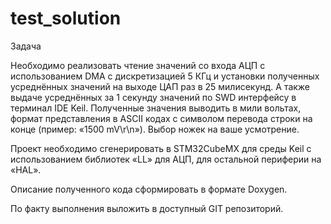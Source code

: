 # test_solution
Задача

Необходимо реализовать чтение значений со входа АЦП с использованием DMA с дискретизацией 5 КГц и установки полученных усреднённых значений на выходе ЦАП раз в 25 милисекунд.  А также выдаче усреднённых за 1 секунду значений по SWD интерфейсу в терминал IDE Keil. Полученные значения выводить в мили вольтах, формат представления в ASCII кодах с символом перевода строки на конце (пример: «1500 mV\r\n»).
Выбор ножек на ваше усмотрение.

Проект необходимо сгенерировать в STM32CubeMX для среды Keil с использованием библиотек «LL» для АЦП, для остальной периферии на «HAL».

Описание полученного кода сформировать в формате Doxygen.

По факту выполнения выложить в доступный GIT репозиторий.

